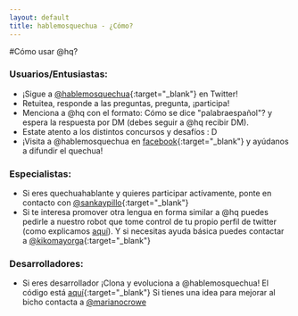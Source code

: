 ```yaml
---
layout: default
title: hablemosquechua - ¿Cómo?
---
```


#Cómo usar @hq?

### Usuarios/Entusiastas:
* ¡Sigue a [@hablemosquechua](https://twitter.com/hablemosquechua){:target="_blank"} en Twitter!
* Retuitea, responde a las preguntas, pregunta, ¡participa!
* Menciona a @hq con el formato: Cómo se dice "palabraespañol"? y espera la respuesta por DM (debes seguir a @hq recibir DM).
* Estate atento a los distintos concursos y desafíos : D
* ¡Visita a @hablemosquechua en [facebook](https://www.facebook.com/pages/Hablemos-Quechua/115844255170141?fref=ts){:target="_blank"} y ayúdanos a difundir el quechua!

### Especialistas:
* Si eres quechuahablante y quieres participar actívamente, ponte en contacto 
con [@sankaypillo](https://twitter.com/sankaypillo){:target="_blank"}
* Si te interesa promover otra lengua en forma similar a @hq puedes pedirle a nuestro robot 
que tome control de tu propio perfil de twitter (como explicamos [aquí](http://hablemosquechua.org)). Y si necesitas ayuda básica puedes contactar a [@kikomayorga](https://twitter.com/kikomayorga){:target="_blank"}

### Desarrolladores:
* Si eres desarrollador ¡Clona y evoluciona a @hablemosquechua! El código está [aquí](https://github.com/merunga/hablemosquechua/){:target="_blank"} Si tienes una idea para mejorar al bicho contacta a [@marianocrowe](http://twitter.com/marianocrowe)


